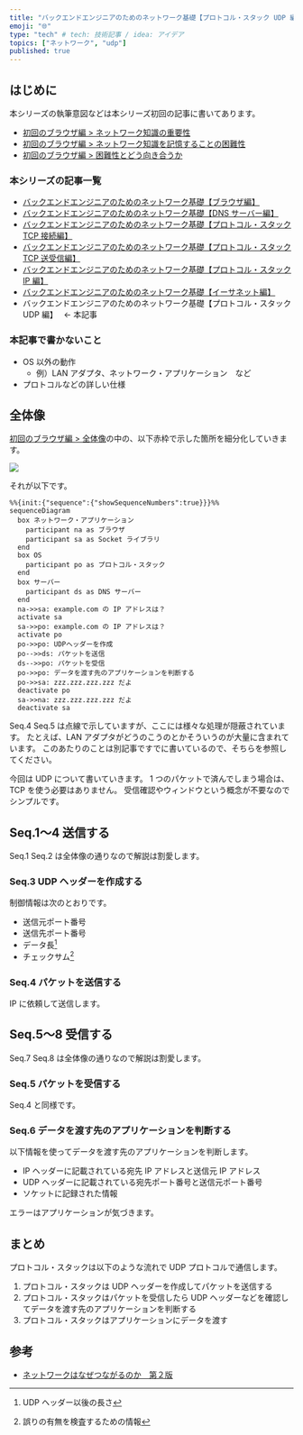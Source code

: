 ```yaml
---
title: "バックエンドエンジニアのためのネットワーク基礎【プロトコル・スタック UDP 編】"
emoji: "🌐"
type: "tech" # tech: 技術記事 / idea: アイデア
topics: ["ネットワーク", "udp"]
published: true
---
```


## はじめに

本シリーズの執筆意図などは本シリーズ初回の記事に書いてあります。

- [初回のブラウザ編 > ネットワーク知識の重要性](https://zenn.dev/jnkmtsd/articles/0d129a7aa0947b#%E3%83%8D%E3%83%83%E3%83%88%E3%83%AF%E3%83%BC%E3%82%AF%E7%9F%A5%E8%AD%98%E3%81%AE%E9%87%8D%E8%A6%81%E6%80%A7)
- [初回のブラウザ編 > ネットワーク知識を記憶することの困難性](https://zenn.dev/jnkmtsd/articles/0d129a7aa0947b#%E3%83%8D%E3%83%83%E3%83%88%E3%83%AF%E3%83%BC%E3%82%AF%E7%9F%A5%E8%AD%98%E3%82%92%E8%A8%98%E6%86%B6%E3%81%99%E3%82%8B%E3%81%93%E3%81%A8%E3%81%AE%E5%9B%B0%E9%9B%A3%E6%80%A7)
- [初回のブラウザ編 > 困難性とどう向き合うか](https://zenn.dev/jnkmtsd/articles/0d129a7aa0947b#%E5%9B%B0%E9%9B%A3%E6%80%A7%E3%81%A8%E3%81%A9%E3%81%86%E5%90%91%E3%81%8D%E5%90%88%E3%81%86%E3%81%8B)

### 本シリーズの記事一覧

- [バックエンドエンジニアのためのネットワーク基礎【ブラウザ編】](https://zenn.dev/jnkmtsd/articles/0d129a7aa0947b)
- [バックエンドエンジニアのためのネットワーク基礎【DNS サーバー編】](https://zenn.dev/jnkmtsd/articles/e59e42beec39e0)
- [バックエンドエンジニアのためのネットワーク基礎【プロトコル・スタック TCP 接続編】](https://zenn.dev/jnkmtsd/articles/e0ecb28f1875f2)
- [バックエンドエンジニアのためのネットワーク基礎【プロトコル・スタック TCP 送受信編】](https://zenn.dev/jnkmtsd/articles/37a25508b30635)
- [バックエンドエンジニアのためのネットワーク基礎【プロトコル・スタック IP 編】](https://zenn.dev/jnkmtsd/articles/61f104becc1750)
- [バックエンドエンジニアのためのネットワーク基礎【イーサネット編】](https://zenn.dev/jnkmtsd/articles/c50f9113995773)
- バックエンドエンジニアのためのネットワーク基礎【プロトコル・スタック UDP 編】　 ← 本記事

### 本記事で書かないこと

- OS 以外の動作
  - 例）LAN アダプタ、ネットワーク・アプリケーション　など
- プロトコルなどの詳しい仕様

## 全体像

[初回のブラウザ編 > 全体像](https://zenn.dev/jnkmtsd/articles/0d129a7aa0947b#%E5%85%A8%E4%BD%93%E5%83%8F)の中の、以下赤枠で示した箇所を細分化していきます。

![](https://storage.googleapis.com/zenn-user-upload/f8cda93f5ee5-20231220.png)

それが以下です。

```mermaid
%%{init:{"sequence":{"showSequenceNumbers":true}}}%%
sequenceDiagram
  box ネットワーク・アプリケーション
    participant na as ブラウザ
    participant sa as Socket ライブラリ
  end
  box OS
    participant po as プロトコル・スタック
  end
  box サーバー
    participant ds as DNS サーバー
  end
  na->>sa: example.com の IP アドレスは？
  activate sa
  sa->>po: example.com の IP アドレスは？
  activate po
  po->>po: UDPヘッダーを作成
  po-->>ds: パケットを送信
  ds-->>po: パケットを受信
  po->>po: データを渡す先のアプリケーションを判断する
  po->>sa: zzz.zzz.zzz.zzz だよ
  deactivate po
  sa->>na: zzz.zzz.zzz.zzz だよ
  deactivate sa
```

Seq.4 Seq.5 は点線で示していますが、ここには様々な処理が隠蔽されています。
たとえば、LAN アダプタがどうのこうのとかそういうのが大量に含まれています。
このあたりのことは別記事ですでに書いているので、そちらを参照してください。

今回は UDP について書いていきます。
1 つのパケットで済んでしまう場合は、TCP を使う必要はありません。
受信確認やウィンドウという概念が不要なのでシンプルです。

## Seq.1〜4 送信する

Seq.1 Seq.2 は全体像の通りなので解説は割愛します。

### Seq.3 UDP ヘッダーを作成する

制御情報は次のとおりです。

- 送信元ポート番号
- 送信先ポート番号
- データ長[^1]
- チェックサム[^2]

[^1]: UDP ヘッダー以後の長さ
[^2]: 誤りの有無を検査するための情報

### Seq.4 パケットを送信する

IP に依頼して送信します。

## Seq.5〜8 受信する

Seq.7 Seq.8 は全体像の通りなので解説は割愛します。

### Seq.5 パケットを受信する

Seq.4 と同様です。

### Seq.6 データを渡す先のアプリケーションを判断する

以下情報を使ってデータを渡す先のアプリケーションを判断します。

- IP ヘッダーに記載されている宛先 IP アドレスと送信元 IP アドレス
- UDP ヘッダーに記載されている宛先ポート番号と送信元ポート番号
- ソケットに記録された情報

エラーはアプリケーションが気づきます。

## まとめ

プロトコル・スタックは以下のような流れで UDP プロトコルで通信します。

1. プロトコル・スタックは UDP ヘッダーを作成してパケットを送信する
2. プロトコル・スタックはパケットを受信したら UDP ヘッダーなどを確認してデータを渡す先のアプリケーションを判断する
3. プロトコル・スタックはアプリケーションにデータを渡す

## 参考

- [ネットワークはなぜつながるのか　第２版](https://www.amazon.co.jp/dp/B077XSB8BS)
